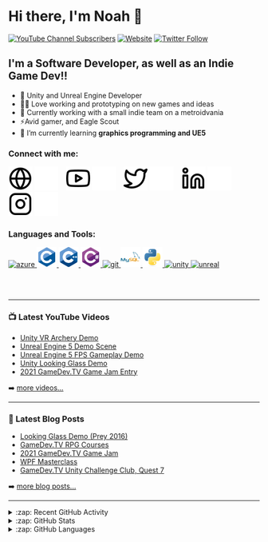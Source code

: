 <!--
Original source code from:
https://github.com/codeSTACKr/codeSTACKr
-->

# Hi there, I'm Noah 👋 

[![YouTube Channel Subscribers](https://img.shields.io/youtube/channel/subscribers/UClOfKFvs_gMErGtjuN6GfDQ?logo=youtube&logoColor=red&style=for-the-badge)][youtube]
[![Website](https://img.shields.io/website?label=noahgday.com&style=for-the-badge&url=https%3A%2F%2Fcodestackr.com)](https://noahgday.com)
[![Twitter Follow](https://img.shields.io/twitter/follow/ndaygamedev?color=1DA1F2&logo=twitter&style=for-the-badge)](https://twitter.com/intent/follow?original_referer=https%3A%2F%2Fgithub.com%2Fndaygamedev&screen_name=ndaygamedev)


## I'm a Software Developer, as well as an Indie Game Dev!!

-  🔭 Unity and Unreal Engine Developer 
-  👨‍💻 Love working and prototyping on new games and ideas
-  🤝 Currently working with a small indie team on a metroidvania
- ⚡Avid gamer, and Eagle Scout
- 🌱 I’m currently learning **graphics programming and UE5**

### Connect with me:

[![website](./img/globe-light.svg)](https://www.noahgday.com#gh-light-mode-only)
[![website](./img/globe-dark.svg)](https://www.noahgday.com#gh-dark-mode-only)
&nbsp;&nbsp;
[![website](./img/youtube-light.svg)](https://www.youtube.com/channel/UClOfKFvs_gMErGtjuN6GfDQ#gh-light-mode-only)
[![website](./img/youtube-dark.svg)](https://www.youtube.com/channel/UClOfKFvs_gMErGtjuN6GfDQ#gh-dark-mode-only)
&nbsp;&nbsp;
[![website](./img/twitter-light.svg)](https://twitter.com/ndaygamedev#gh-light-mode-only)
[![website](./img/twitter-dark.svg)](https://twitter.com/ndaygamedev#gh-dark-mode-only)
&nbsp;&nbsp;
[![website](./img/linkedin-light.svg)](https://www.linkedin.com/in/noah-day-65737313b/#gh-light-mode-only)
[![website](./img/linkedin-dark.svg)](https://www.linkedin.com/in/noah-day-65737313b/#gh-dark-mode-only)
&nbsp;&nbsp;
[![website](./img/instagram-light.svg)](https://instagram.com/ndaygamedev#gh-light-mode-only)
[![website](./img/instagram-dark.svg)](https://instagram.com/ndaygamedev#gh-dark-mode-only)

### Languages and Tools:
<p align="left"> <a href="https://azure.microsoft.com/en-in/" target="_blank" rel="noreferrer"> <img src="https://www.vectorlogo.zone/logos/microsoft_azure/microsoft_azure-icon.svg" alt="azure" width="40" height="40"/> </a> <a href="https://www.cprogramming.com/" target="_blank" rel="noreferrer"> <img src="https://raw.githubusercontent.com/devicons/devicon/master/icons/c/c-original.svg" alt="c" width="40" height="40"/> </a> <a href="https://www.w3schools.com/cpp/" target="_blank" rel="noreferrer"> <img src="https://raw.githubusercontent.com/devicons/devicon/master/icons/cplusplus/cplusplus-original.svg" alt="cplusplus" width="40" height="40"/> </a> <a href="https://www.w3schools.com/cs/" target="_blank" rel="noreferrer"> <img src="https://raw.githubusercontent.com/devicons/devicon/master/icons/csharp/csharp-original.svg" alt="csharp" width="40" height="40"/> </a> <a href="https://git-scm.com/" target="_blank" rel="noreferrer"> <img src="https://www.vectorlogo.zone/logos/git-scm/git-scm-icon.svg" alt="git" width="40" height="40"/> </a> <a href="https://www.mysql.com/" target="_blank" rel="noreferrer"> <img src="https://raw.githubusercontent.com/devicons/devicon/master/icons/mysql/mysql-original-wordmark.svg" alt="mysql" width="40" height="40"/> </a> <a href="https://www.python.org" target="_blank" rel="noreferrer"> <img src="https://raw.githubusercontent.com/devicons/devicon/master/icons/python/python-original.svg" alt="python" width="40" height="40"/> </a> <a href="https://unity.com/" target="_blank" rel="noreferrer"> <img src="https://www.vectorlogo.zone/logos/unity3d/unity3d-icon.svg" alt="unity" width="40" height="40"/> </a> <a href="https://unrealengine.com/" target="_blank" rel="noreferrer"> <img src="https://raw.githubusercontent.com/kenangundogan/fontisto/036b7eca71aab1bef8e6a0518f7329f13ed62f6b/icons/svg/brand/unreal-engine.svg" alt="unreal" width="40" height="40"/> </a> </p>
<br />
<br />

---

### 📺 Latest YouTube Videos

<!-- YOUTUBE:START -->
- [Unity VR Archery Demo](https://www.youtube.com/watch?v=CwUKBFd66q4)
- [Unreal Engine 5 Demo Scene](https://www.youtube.com/watch?v=claxD5vELY8)
- [Unreal Engine 5 FPS Gameplay Demo](https://www.youtube.com/watch?v=sACQOcR0NcA)
- [Unity Looking Glass Demo](https://www.youtube.com/watch?v=Rt-0gi9taPk)
- [2021 GameDev.TV Game Jam Entry](https://www.youtube.com/watch?v=1etrkwJLHH4)
<!-- YOUTUBE:END -->

➡️ [more videos...](https://www.youtube.com/channel/UClOfKFvs_gMErGtjuN6GfDQ/videos)

---

### 📕 Latest Blog Posts

<!-- BLOG-POST-LIST:START -->
- [Looking Glass Demo &lpar;Prey 2016&rpar;](https://www.noahgday.com/current-work/looking-glass-demo-prey-2016)
- [GameDev.TV RPG Courses](https://www.noahgday.com/current-work/1x8tc3doa7zylqecyiyvwwkp4887t4)
- [2021 GameDev.TV Game Jam](https://www.noahgday.com/current-work/vgj0r0mxyco1t9869ezuhh1ch7ufqe)
- [WPF Masterclass](https://www.noahgday.com/current-work/a-hrefhttpswwwudemycomcoursewindows-presentation-foundation-masterclasswindows-presentation-foundation-masterclassa)
- [GameDev.TV Unity Challenge Club, Quest 7](https://www.noahgday.com/current-work/gamedevtv-unity-challenge-club-quest-1-jn5n3)
<!-- BLOG-POST-LIST:END -->

➡️ [more blog posts...](https://www.noahgday.com/current-wprl)

---

<details>
  <summary>:zap: Recent GitHub Activity</summary>
  
<!--START_SECTION:activity-->
1. 🎉 Merged PR [#1](https://github.com/Bookfan97/Unity_UIToolkit_System/pull/1) in [Bookfan97/Unity_UIToolkit_System](https://github.com/Bookfan97/Unity_UIToolkit_System)
2. 💪 Opened PR [#1](https://github.com/Bookfan97/Unity_UIToolkit_System/pull/1) in [Bookfan97/Unity_UIToolkit_System](https://github.com/Bookfan97/Unity_UIToolkit_System)
<!--END_SECTION:activity-->

</details>

<details>
  <summary>:zap: GitHub Stats</summary>

<p>&nbsp;<img align="center" src="https://github-readme-stats.vercel.app/api?username=bookfan97&show_icons=true&locale=en" alt="bookfan97" /></p>

</details>

<details>
  <summary>:zap: GitHub Languages</summary>
<p><img align="left" src="https://github-readme-stats.vercel.app/api/top-langs?username=bookfan97&show_icons=true&locale=en&layout=compact" alt="bookfan97" /></p>

</details>

[website]: https://www.noahgday.com
[twitter]: https://twitter.com/ndaygamedev
[youtube]: https://www.youtube.com/channel/UClOfKFvs_gMErGtjuN6GfDQ
[instagram]: https://instagram.com/ndaygamedev
[linkedin]: https://www.linkedin.com/in/noah-day-65737313b/